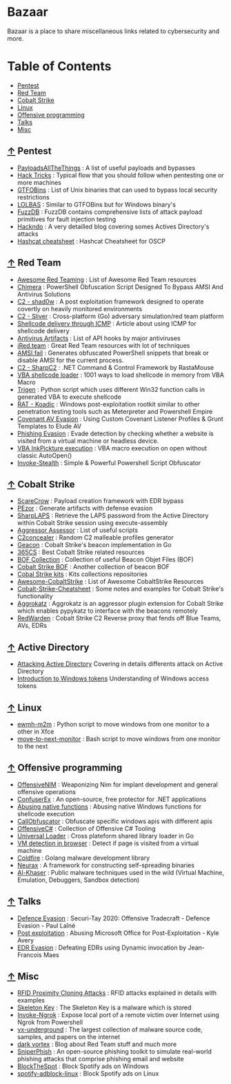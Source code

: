 # Bazaar

Bazaar is a place to share miscellaneous links related to cybersecurity and more.
  
Table of Contents
=================

* [Pentest](#-pentest)
* [Red Team](#-red-team)
* [Cobalt Strike](#-cobalt-strike)
* [Linux](#-linux)
* [Offensive programming](#-offensive-programming)
* [Talks](#-talks)
* [Misc](#-misc)

## [↑](#table-of-contents) Pentest

* [PayloadsAllTheThings](https://github.com/swisskyrepo/PayloadsAllTheThings) : A list of useful payloads and bypasses
* [Hack Tricks](https://book.hacktricks.xyz/) :  Typical flow that you should follow when pentesting one or more machines
* [GTFOBins](https://gtfobins.github.io/) : List of Unix binaries that can used to bypass local security restrictions
* [LOLBAS](https://lolbas-project.github.io/) : Similar to GTFOBins but for Windows binary's 
* [FuzzDB](https://github.com/fuzzdb-project/fuzzdb) :  FuzzDB contains comprehensive lists of attack payload primitives for fault injection testing
* [Hackndo](https://beta.hackndo.com/kerberoasting/) : A very detailled blog covering somes Actives Directory's attacks
* [Hashcat cheatsheet](https://github.com/frizb/Hashcat-Cheatsheet) : Hashcat Cheatsheet for OSCP

## [↑](#table-of-contents) Red Team

* [Awesome Red Teaming](https://github.com/yeyintminthuhtut/Awesome-Red-Teaming) :  List of Awesome Red Team resources
* [Chimera](https://github.com/tokyoneon/Chimera) : PowerShell Obfuscation Script Designed To Bypass AMSI And Antivirus Solutions
* [C2 - shad0w](https://github.com/bats3c/shad0w) : A post exploitation framework designed to operate covertly on heavily monitored environments
* [C2 - Sliver](https://github.com/BishopFox/sliver) : Cross-platform (Go) adversary simulation/red team platform
* [Shellcode delivery through ICMP](https://blog.romanrii.com/using-icmp-to-deliver-shellcode) : Article about using ICMP for shellcode delivery
* [Antivirus Artifacts](https://github.com/D3VI5H4/Antivirus-Artifacts) : List of API hooks by major antiviruses
* [iRed.team](https://www.ired.team/) : Great Red Team resources with lot of techniques
* [AMSI.fail](https://amsi.fail/) : Generates obfuscated PowerShell snippets that break or disable AMSI for the current process.
* [C2 - SharpC2](https://github.com/SharpC2/SharpC2) : .NET Command & Control Framework by RastaMouse
* [VBA shellcode loader](https://adepts.of0x.cc/alternatives-copy-shellcode/) : 1001 ways to load shellcode in memory from VBA Macro
* [Trigen](https://github.com/karttoon/trigen) : Python script which uses different Win32 function calls in generated VBA to execute shellcode
* [RAT - Koadic](https://github.com/zerosum0x0/koadic) : Windows post-exploitation rootkit similar to other penetration testing tools such as Meterpreter and Powershell Empire
* [Covenant AV Evasion](https://offensivedefence.co.uk/posts/covenant-profiles-templates/) : Using Custom Covenant Listener Profiles & Grunt Templates to Elude AV
* [Phishing Evasion](https://www.bleepingcomputer.com/news/security/phishing-sites-now-detect-virtual-machines-to-bypass-detection/amp/?__twitter_impression=true) : Evade detection by checking whether a website is visited from a virtual machine or headless device.
* [VBA InkPickture execution](https://www.whiteoaksecurity.com/2020-3-11-alternative-execution-a-macro-saga-part-1/) : VBA macro execution on open without classic AutoOpen()
* [Invoke-Stealth](https://github.com/JoelGMSec/Invoke-Stealth) : Simple & Powerful Powershell Script Obfuscator

## [↑](#table-of-contents) Cobalt Strike

* [ScareCrow](https://github.com/optiv/ScareCrow) : Payload creation framework with EDR bypass
* [PEzor](https://github.com/phra/PEzor) : Generate artifacts with defense evasion
* [SharpLAPS](https://github.com/swisskyrepo/SharpLAPS) :  Retrieve the LAPS password from the Active Directory within Cobalt Strike session using execute-assembly
* [Aggressor Assessor](https://github.com/FortyNorthSecurity/AggressorAssessor) : List of useful scripts
* [C2concealer](https://github.com/FortyNorthSecurity/C2concealer) : Random C2 malleable profiles generator
* [Geacon](https://github.com/darkr4y/geacon) : Cobalt Strike's beacon implementation in Go
* [365CS](https://github.com/0e0w/365CS) : Best Cobalt Strike related resources
* [BOF Collection](https://github.com/rvrsh3ll/BOF_Collection) : Collection of useful Beacon Objet Files (BOF)
* [Cobalt Strike BOF](https://github.com/Yaxser/CobaltStrike-BOF) : Another collection of beacon BOF
* [Cobal Strike kits](https://github.com/0xthirteen) : Kits collections repositories
* [Awesome-CobaltStrike](https://github.com/zer0yu/Awesome-CobaltStrike) : List of Awesome CobaltStrike Resources
* [Cobalt-Strike-Cheatsheet](https://github.com/S1ckB0y1337/Cobalt-Strike-CheatSheet) : Some notes and examples for Cobalt Strike's functionality
* [Aggrokatz](https://github.com/sec-consult/aggrokatz/) : Aggrokatz is an aggressor plugin extension for Cobalt Strike which enables pypykatz to interface with the beacons remotely
* [RedWarden](https://github.com/mgeeky/RedWarden) : Cobalt Strike C2 Reverse proxy that fends off Blue Teams, AVs, EDRs

## [↑](#table-of-contents) Active Directory

* [Attacking Active Directory](https://zer1t0.gitlab.io/posts/attacking_ad/) Covering in details differents attack on Active Directory
* [Introduction to Windows tokens](https://www.elastic.co/blog/introduction-to-windows-tokens-for-security-practitioners) Understanding of Windows access tokens

## [↑](#table-of-contents) Linux

* [ewmh-m2m](https://pypi.org/project/ewmh-m2m/) : Python script to move windows from one monitor to a other in Xfce
* [move-to-next-monitor](https://github.com/jc00ke/move-to-next-monitor) : Bash script to move windows from one monitor to the next

## [↑](#tables-of-contents) Offensive programming

* [OffensiveNIM](https://github.com/byt3bl33d3r/OffensiveNim) : Weaponizing Nim for implant development and general offensive operations
* [ConfuserEx](https://github.com/mkaring/ConfuserEx) : An open-source, free protector for .NET applications
* [Abusing native functions](http://ropgadget.com/posts/abusing_win_functions.html) : Abusing native Windows functions for shellcode execution
* [CallObfuscator](https://github.com/d35ha/CallObfuscator) : Obfuscate specific windows apis with different apis
* [OffensiveC#](https://github.com/matterpreter/OffensiveCSharp) : Collection of Offensive C# Tooling
* [Universal Loader](https://github.com/Binject/universal) : Cross plateform shared library loader in Go
* [VM detection in browser](https://vxug.fakedoma.in/papers/VXUG/Mirrors/bannedit.github.io-Virtual%20Machine%20Detection%20In%20The%20Browser.pdf) : Detect if page is visited from a virtual machine
* [Coldfire](https://github.com/redcode-labs/Coldfire) : Golang malware development library
* [Neurax](https://github.com/redcode-labs/Neurax) : A framework for constructing self-spreading binaries
* [Al-Khaser](https://github.com/LordNoteworthy/al-khaser) : Public malware techniques used in the wild (Virtual Machine, Emulation, Debuggers, Sandbox detection)

## [↑](#tables-of-contents) Talks

* [Defence Evasion](https://www.youtube.com/watch?v=CUqKAaHQa14) : Securi-Tay 2020: Offensive Tradecraft - Defence Evasion - Paul Laîné
* [Post exploitation](https://youtu.be/tWQNM2vuQEM?t=333) : Abusing Microsoft Office for Post-Exploitation - Kyle Avery
* [EDR Evasion](https://www.youtube.com/watch?v=LXfhyTpQ7TM) : Defeating EDRs using Dynamic invocation by Jean-Francois Maes

## [↑](#table-of-contents) Misc

* [RFID Proximity Cloning Attacks](https://www.blackhillsinfosec.com/rfid-proximity-cloning-attacks/) : RFID attacks explained in details with examples
* [Skeleton Key](https://pentestlab.blog/2018/04/10/skeleton-key/) : The Skeleton Key is a malware which is stored
* [Invoke-Ngrok](https://github.com/benyG/Invoke-Ngrok) : Expose local port of a remote victim over Internet using Ngrok from Powershell
* [vx-underground](https://vx-underground.org/) : The largest collection of malware source code, samples, and papers on the internet
* [dark vortex](https://0xdarkvortex.dev/) : Blog about Red Team stuff and much more
* [SniperPhish](https://sniperphish.com/) : An open-source phishing toolkit to simulate real-world phishing attacks that comprise phishing email and website
* [BlockTheSpot](https://github.com/mrpond/BlockTheSpot) : Block Spotify ads on Windows
* [spotify-adblock-linux](https://github.com/abba23/spotify-adblock-linux) : Block Spotify ads on Linux
